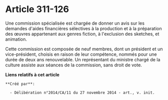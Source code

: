 # Article 311-126

Une commission spécialisée est chargée de donner un avis sur les demandes d'aides financières sélectives à la production et à
la préparation des œuvres appartenant aux genres fiction, à l'exclusion des sketches, et animation. 

Cette commission est composée de neuf membres, dont un président et un vice-président, choisis en raison de leur compétence,
nommés pour une durée de deux ans renouvelable. Un représentant du ministre chargé de la culture assiste aux séances de la
commission, sans droit de vote.

**Liens relatifs à cet article**

	**Créé par**:

	  - Délibération n°2014/CA/11 du 27 novembre 2014 - art., v. init.

